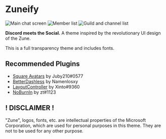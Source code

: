 # Zuneify

![Main chat screen](https://imgur.com/a/aedeSV4)
![Member list](https://imgur.com/a/WdxJW9k)
![Guild and channel list](https://imgur.com/a/Vj8T7qx)

**Discord meets the Social.** A theme inspired by the revolutionary UI design of the Zune.

This is a full transparency theme and includes fonts.

## Recommended Plugins
* [Square Avatars](https://github.com/Juby210/Aliucord-plugins) by Juby210#0577
* [BetterDashless](https://github.com/MrAn0nym/Aliucord-plugins) by Namenlosxy
* [LayoutController](https://github.com/X1nto/AliucordPlugins) by Xinto#9360
* [NoBurnIn](https://github.com/zt64/aliucord-plugins) by zt#1123

## ! DISCLAIMER !
"Zune", logos, fonts, etc. are intellectual properties of the Microsoft Corporation, which are used for personal purposes in this theme. They are not to be used for any other purpose.
